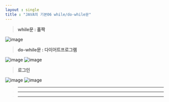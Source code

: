 ```yaml
---
layout : single
title : "JAVA의 기본06 while/do-while문"
---
```

>**while문 : 홀짝**

![image](https://user-images.githubusercontent.com/105334682/177894020-453a236f-be51-46aa-9306-987c4f2311cb.png)
>**do-while문 : 다이어트프로그램**

![image](https://user-images.githubusercontent.com/105334682/177896822-534d4b41-3d5f-43f9-8bda-a023669c909e.png)
![image](https://user-images.githubusercontent.com/105334682/177898013-1c9e1f35-d8e4-41cc-b27b-06d4a7f6d8a2.png)
>**로그인**

![image](https://user-images.githubusercontent.com/105334682/177902318-dee2e98a-d33d-4d92-a826-431c081fbd35.png)
![image](https://user-images.githubusercontent.com/105334682/177911458-ca78b316-c0e7-4831-9243-e3e9f2d5a254.png)
>****


>****


>****
